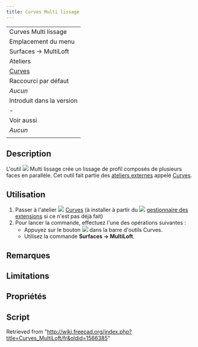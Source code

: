 ```yaml
---
title: Curves Multi lissage
---
```

|  |
| --- |
| Curves Multi lissage |
| Emplacement du menu |
| Surfaces → MultiLoft |
| Ateliers |
| [Curves](/Curves_Workbench/fr "Curves Workbench/fr") |
| Raccourci par défaut |
| *Aucun* |
| Introduit dans la version |
| - |
| Voir aussi |
| *Aucun* |
|  |

## Description

L'outil ![](/images/Curves_MultiLoft.svg) Multi lissage crée un lissage de profil composés de plusieurs faces en parallèle. Cet outil fait partie des [ateliers externes](/External_workbenches/fr "External workbenches/fr") appelé [Curves](/Curves_Workbench/fr "Curves Workbench/fr").

## Utilisation

1. Passer à l'atelier ![](/images/Curves_workbench_icon.svg) [Curves](/Curves_Workbench/fr "Curves Workbench/fr") (à installer à partir du ![](/images/Std_AddonMgr.svg) [gestionnaire des extensions](/Std_AddonMgr/fr "Std AddonMgr/fr") si ce n'est pas déjà fait)
2. Pour lancer la commande, effectuez l'une des opérations suivantes :
   * Appuyez sur le bouton ![](/images/Curves_MultiLoft.svg) dans la barre d'outils Curves.
   * Utilisez la commande **Surfaces → MultiLoft**.

## Remarques

## Limitations

## Propriétés

## Script

Retrieved from "<http://wiki.freecad.org/index.php?title=Curves_MultiLoft/fr&oldid=1566385>"